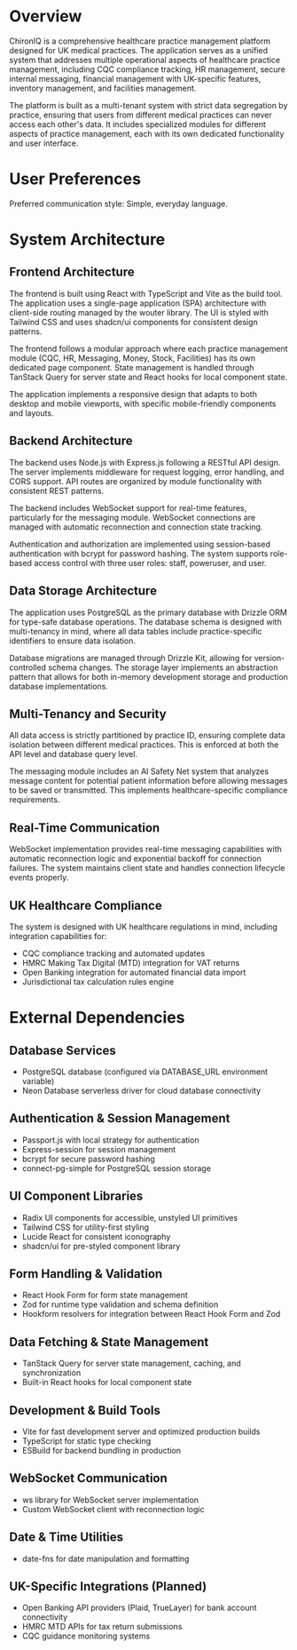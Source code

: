 # Overview

ChironIQ is a comprehensive healthcare practice management platform designed for UK medical practices. The application serves as a unified system that addresses multiple operational aspects of healthcare practice management, including CQC compliance tracking, HR management, secure internal messaging, financial management with UK-specific features, inventory management, and facilities management.

The platform is built as a multi-tenant system with strict data segregation by practice, ensuring that users from different medical practices can never access each other's data. It includes specialized modules for different aspects of practice management, each with its own dedicated functionality and user interface.

# User Preferences

Preferred communication style: Simple, everyday language.

# System Architecture

## Frontend Architecture

The frontend is built using React with TypeScript and Vite as the build tool. The application uses a single-page application (SPA) architecture with client-side routing managed by the wouter library. The UI is styled with Tailwind CSS and uses shadcn/ui components for consistent design patterns.

The frontend follows a modular approach where each practice management module (CQC, HR, Messaging, Money, Stock, Facilities) has its own dedicated page component. State management is handled through TanStack Query for server state and React hooks for local component state.

The application implements a responsive design that adapts to both desktop and mobile viewports, with specific mobile-friendly components and layouts.

## Backend Architecture

The backend uses Node.js with Express.js following a RESTful API design. The server implements middleware for request logging, error handling, and CORS support. API routes are organized by module functionality with consistent REST patterns.

The backend includes WebSocket support for real-time features, particularly for the messaging module. WebSocket connections are managed with automatic reconnection and connection state tracking.

Authentication and authorization are implemented using session-based authentication with bcrypt for password hashing. The system supports role-based access control with three user roles: staff, poweruser, and user.

## Data Storage Architecture

The application uses PostgreSQL as the primary database with Drizzle ORM for type-safe database operations. The database schema is designed with multi-tenancy in mind, where all data tables include practice-specific identifiers to ensure data isolation.

Database migrations are managed through Drizzle Kit, allowing for version-controlled schema changes. The storage layer implements an abstraction pattern that allows for both in-memory development storage and production database implementations.

## Multi-Tenancy and Security

All data access is strictly partitioned by practice ID, ensuring complete data isolation between different medical practices. This is enforced at both the API level and database query level.

The messaging module includes an AI Safety Net system that analyzes message content for potential patient information before allowing messages to be saved or transmitted. This implements healthcare-specific compliance requirements.

## Real-Time Communication

WebSocket implementation provides real-time messaging capabilities with automatic reconnection logic and exponential backoff for connection failures. The system maintains client state and handles connection lifecycle events properly.

## UK Healthcare Compliance

The system is designed with UK healthcare regulations in mind, including integration capabilities for:
- CQC compliance tracking and automated updates
- HMRC Making Tax Digital (MTD) integration for VAT returns
- Open Banking integration for automated financial data import
- Jurisdictional tax calculation rules engine

# External Dependencies

## Database Services
- PostgreSQL database (configured via DATABASE_URL environment variable)
- Neon Database serverless driver for cloud database connectivity

## Authentication & Session Management
- Passport.js with local strategy for authentication
- Express-session for session management
- bcrypt for secure password hashing
- connect-pg-simple for PostgreSQL session storage

## UI Component Libraries
- Radix UI components for accessible, unstyled UI primitives
- Tailwind CSS for utility-first styling
- Lucide React for consistent iconography
- shadcn/ui for pre-styled component library

## Form Handling & Validation
- React Hook Form for form state management
- Zod for runtime type validation and schema definition
- Hookform resolvers for integration between React Hook Form and Zod

## Data Fetching & State Management
- TanStack Query for server state management, caching, and synchronization
- Built-in React hooks for local component state

## Development & Build Tools
- Vite for fast development server and optimized production builds
- TypeScript for static type checking
- ESBuild for backend bundling in production

## WebSocket Communication
- ws library for WebSocket server implementation
- Custom WebSocket client with reconnection logic

## Date & Time Utilities
- date-fns for date manipulation and formatting

## UK-Specific Integrations (Planned)
- Open Banking API providers (Plaid, TrueLayer) for bank account connectivity
- HMRC MTD APIs for tax return submissions
- CQC guidance monitoring systems